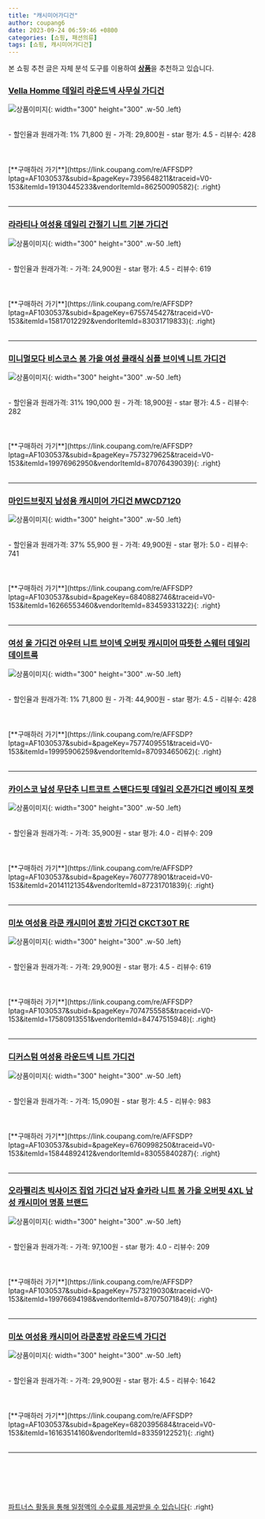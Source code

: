 ```yaml
---
title: "캐시미어가디건"
author: coupang6
date: 2023-09-24 06:59:46 +0800
categories: [쇼핑, 패션의류]
tags: [쇼핑, 캐시미어가디건]
---
```


본 쇼핑 추천 글은 자체 분석 도구를 이용하여 [**상품**](https://link.coupang.com/a/bao1ui)을 추천하고 있습니다.

### [Vella Homme 데일리 라운드넥 사무실 가디건](https://link.coupang.com/re/AFFSDP?lptag=AF1030537&subid=&pageKey=7395648211&traceid=V0-153&itemId=19130445233&vendorItemId=86250090582)

![상품이미지](https://thumbnail10.coupangcdn.com/thumbnails/remote/230x230ex/image/vendor_inventory/56b2/d4527f6708725f822b099003c4c3a775b6e711cbd95d207b9e76d1adf1e6.JPG){: width="300" height="300" .w-50 .left}


<br>
- 할인율과 원래가격: 1%  71,800   원
- 가격: 29,800원
- star 평가: 4.5
- 리뷰수: 428
<br>
<br>
<br>
<br>
[**구매하러 가기**](https://link.coupang.com/re/AFFSDP?lptag=AF1030537&subid=&pageKey=7395648211&traceid=V0-153&itemId=19130445233&vendorItemId=86250090582){: .right}
<br>
<br>

---

### [라라티나 여성용 데일리 간절기 니트 기본 가디건](https://link.coupang.com/re/AFFSDP?lptag=AF1030537&subid=&pageKey=6755745427&traceid=V0-153&itemId=15817012292&vendorItemId=83031719833)

![상품이미지](https://thumbnail8.coupangcdn.com/thumbnails/remote/230x230ex/image/vendor_inventory/a9e1/d6246bab5dba0ea8d28c4a2a4297bccb8d72a84f5a7ab9414cb0ae4993d8.jpg){: width="300" height="300" .w-50 .left}


<br>
- 할인율과 원래가격: 
- 가격: 24,900원
- star 평가: 4.5
- 리뷰수: 619
<br>
<br>
<br>
<br>
[**구매하러 가기**](https://link.coupang.com/re/AFFSDP?lptag=AF1030537&subid=&pageKey=6755745427&traceid=V0-153&itemId=15817012292&vendorItemId=83031719833){: .right}
<br>
<br>

---

### [미니멀모다 비스코스 봄 가을 여성 클래식 심플 브이넥 니트 가디건](https://link.coupang.com/re/AFFSDP?lptag=AF1030537&subid=&pageKey=7573279625&traceid=V0-153&itemId=19976962950&vendorItemId=87076439039)

![상품이미지](https://thumbnail8.coupangcdn.com/thumbnails/remote/230x230ex/image/vendor_inventory/73cf/8d6a1606e2c03f47fd9086e8d5bd73f7d667ea6f54c985e8d0807b9cf539.jpg){: width="300" height="300" .w-50 .left}


<br>
- 할인율과 원래가격: 31%  190,000   원
- 가격: 18,900원
- star 평가: 4.5
- 리뷰수: 282
<br>
<br>
<br>
<br>
[**구매하러 가기**](https://link.coupang.com/re/AFFSDP?lptag=AF1030537&subid=&pageKey=7573279625&traceid=V0-153&itemId=19976962950&vendorItemId=87076439039){: .right}
<br>
<br>

---

### [마인드브릿지 남성용 캐시미어 가디건 MWCD7120](https://link.coupang.com/re/AFFSDP?lptag=AF1030537&subid=&pageKey=6840882746&traceid=V0-153&itemId=16266553460&vendorItemId=83459331322)

![상품이미지](https://thumbnail6.coupangcdn.com/thumbnails/remote/230x230ex/image/rs_quotation_api/jfxj6sm7/0da38c3f95064889b8f63530ffc6bdc6.jpg){: width="300" height="300" .w-50 .left}


<br>
- 할인율과 원래가격: 37%  55,900   원
- 가격: 49,900원
- star 평가: 5.0
- 리뷰수: 741
<br>
<br>
<br>
<br>
[**구매하러 가기**](https://link.coupang.com/re/AFFSDP?lptag=AF1030537&subid=&pageKey=6840882746&traceid=V0-153&itemId=16266553460&vendorItemId=83459331322){: .right}
<br>
<br>

---

### [여성 울 가디건 아우터 니트 브이넥 오버핏 캐시미어 따뜻한 스웨터 데일리 데이트룩](https://link.coupang.com/re/AFFSDP?lptag=AF1030537&subid=&pageKey=7577409551&traceid=V0-153&itemId=19995906259&vendorItemId=87093465062)

![상품이미지](https://thumbnail7.coupangcdn.com/thumbnails/remote/230x230ex/image/vendor_inventory/a62e/0f39704578a03e7359524261c3e268d580dc3469c3d5375b16ede6c12479.jpg){: width="300" height="300" .w-50 .left}


<br>
- 할인율과 원래가격: 1%  71,800   원
- 가격: 44,900원
- star 평가: 4.5
- 리뷰수: 428
<br>
<br>
<br>
<br>
[**구매하러 가기**](https://link.coupang.com/re/AFFSDP?lptag=AF1030537&subid=&pageKey=7577409551&traceid=V0-153&itemId=19995906259&vendorItemId=87093465062){: .right}
<br>
<br>

---

### [카이스코 남성 무단추 니트코트 스탠다드핏 데일리 오픈가디건 베이직 포켓](https://link.coupang.com/re/AFFSDP?lptag=AF1030537&subid=&pageKey=7607778901&traceid=V0-153&itemId=20141121354&vendorItemId=87231701839)

![상품이미지](https://thumbnail8.coupangcdn.com/thumbnails/remote/230x230ex/image/vendor_inventory/d69b/345eac8271638438ddb8091a8a6b6f42a9638320f78f00891cf844405e50.jpg){: width="300" height="300" .w-50 .left}


<br>
- 할인율과 원래가격: 
- 가격: 35,900원
- star 평가: 4.0
- 리뷰수: 209
<br>
<br>
<br>
<br>
[**구매하러 가기**](https://link.coupang.com/re/AFFSDP?lptag=AF1030537&subid=&pageKey=7607778901&traceid=V0-153&itemId=20141121354&vendorItemId=87231701839){: .right}
<br>
<br>

---

### [미쏘 여성용 라쿤 캐시미어 혼방 가디건 CKCT30T RE](https://link.coupang.com/re/AFFSDP?lptag=AF1030537&subid=&pageKey=7074755585&traceid=V0-153&itemId=17580913551&vendorItemId=84747515948)

![상품이미지](https://thumbnail7.coupangcdn.com/thumbnails/remote/230x230ex/image/rs_quotation_api/72qmikkk/88d045bbfe154b279c5b9d6a053338b1.jpg){: width="300" height="300" .w-50 .left}


<br>
- 할인율과 원래가격: 
- 가격: 29,900원
- star 평가: 4.5
- 리뷰수: 619
<br>
<br>
<br>
<br>
[**구매하러 가기**](https://link.coupang.com/re/AFFSDP?lptag=AF1030537&subid=&pageKey=7074755585&traceid=V0-153&itemId=17580913551&vendorItemId=84747515948){: .right}
<br>
<br>

---

### [디커스텀 여성용 라운드넥 니트 가디건](https://link.coupang.com/re/AFFSDP?lptag=AF1030537&subid=&pageKey=6760998250&traceid=V0-153&itemId=15844892412&vendorItemId=83055840287)

![상품이미지](https://thumbnail10.coupangcdn.com/thumbnails/remote/230x230ex/image/vendor_inventory/ab22/aa17e41bd4a57d16fa9485de2fe89fa994c791d5f874339c80371bd13576.jpg){: width="300" height="300" .w-50 .left}


<br>
- 할인율과 원래가격: 
- 가격: 15,090원
- star 평가: 4.5
- 리뷰수: 983
<br>
<br>
<br>
<br>
[**구매하러 가기**](https://link.coupang.com/re/AFFSDP?lptag=AF1030537&subid=&pageKey=6760998250&traceid=V0-153&itemId=15844892412&vendorItemId=83055840287){: .right}
<br>
<br>

---

### [오라펠리츠 빅사이즈 집업 가디건 남자 숄카라 니트 봄 가을 오버핏 4XL 남성 캐시미어 명품 브랜드](https://link.coupang.com/re/AFFSDP?lptag=AF1030537&subid=&pageKey=7573219030&traceid=V0-153&itemId=19976694198&vendorItemId=87075071849)

![상품이미지](https://thumbnail9.coupangcdn.com/thumbnails/remote/230x230ex/image/vendor_inventory/03aa/efdec4831a2f98ffba69454f4a1c94159799becc0962a489cf58a5c3465e.jpg){: width="300" height="300" .w-50 .left}


<br>
- 할인율과 원래가격: 
- 가격: 97,100원
- star 평가: 4.0
- 리뷰수: 209
<br>
<br>
<br>
<br>
[**구매하러 가기**](https://link.coupang.com/re/AFFSDP?lptag=AF1030537&subid=&pageKey=7573219030&traceid=V0-153&itemId=19976694198&vendorItemId=87075071849){: .right}
<br>
<br>

---

### [미쏘 여성용 캐시미어 라쿤혼방 라운드넥 가디건](https://link.coupang.com/re/AFFSDP?lptag=AF1030537&subid=&pageKey=6820395684&traceid=V0-153&itemId=16163514160&vendorItemId=83359122521)

![상품이미지](https://thumbnail9.coupangcdn.com/thumbnails/remote/230x230ex/image/rs_quotation_api/xxew56wh/b07b276a14ff4dba8e14d1f49099ef76.jpg){: width="300" height="300" .w-50 .left}


<br>
- 할인율과 원래가격: 
- 가격: 29,900원
- star 평가: 4.5
- 리뷰수: 1642
<br>
<br>
<br>
<br>
[**구매하러 가기**](https://link.coupang.com/re/AFFSDP?lptag=AF1030537&subid=&pageKey=6820395684&traceid=V0-153&itemId=16163514160&vendorItemId=83359122521){: .right}
<br>
<br>

---
<br><br><br><br><br> [파트너스 활동을 통해 일정액의 수수료를 제공받을 수 있습니다](https://link.coupang.com/a/bao1ui){: .right}